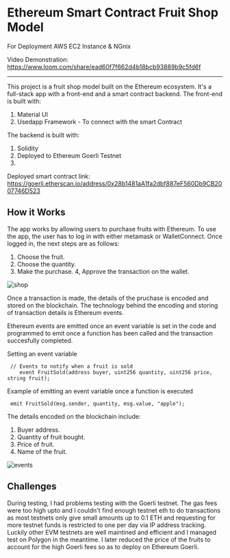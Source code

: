 # Ethereum Smart Contract Fruit Shop Model

For Deployment AWS EC2 Instance & NGnix

Video Demonstration: https://www.loom.com/share/ead60f7f662d4b18bcb93889b9c5fd6f

------
This project is a fruit shop model built on the Ethereum ecosystem. It's a full-stack app with a front-end and a smart contract backend. 
The front-end is built with:
1. Material UI
2. Usedapp Framework - To connect with the smart Contract

The backend is built with:
1. Solidity
2. Deployed to Ethereum Goerli Testnet
3. 
Deployed smart contract link: https://goerli.etherscan.io/address/0x28b1481aA1fa2dbf887eF560Db9CB2007746D523 


## How it Works
The app works by allowing users to purchase fruits with Ethereum. To use the app, the user has to log in with either metamask or WalletConnect. Once logged in, the next steps are as follows:
1. Choose the fruit.
2. Choose the quantity.
3. Make the purchase.
4, Approve the transaction on the wallet.

![shop](https://user-images.githubusercontent.com/60107787/223988531-69d819ce-800a-4976-a62d-47687efa9585.jpg)


Once a transaction is made, the details of the pruchase is encoded and stored on the blockchain. The technology behind the encoding and storing of transaction details is Ethereum events. 

Ethereum events are emitted once an event variable is set in the code and programmed to emit once a function has been called and the transaction succesfully completed.

Setting an event variable
```
 // Events to notify when a fruit is sold
    event FruitSold(address buyer, uint256 quantity, uint256 price, string fruit);
```

Example of emitting an event variable once a function is executed
```
 emit FruitSold(msg.sender, quantity, msg.value, "apple");
```

The details encoded on the blockchain include:
1. Buyer address.
2. Quantity of fruit bought.
3. Price of fruit.
4. Name of the fruit.

![events](https://user-images.githubusercontent.com/60107787/223988116-d3ba9c39-e779-4099-b028-637ad63178c8.jpg)

## Challenges
During testing, I had problems testing with the Goerli testnet. The gas fees were too high upto and I couldn't find enough testnet eth to do transactions as most testnets only give small amounts up to 0.1 ETH and requesting for more testnet funds is restricted to one per day via IP address tracking. Luckily other EVM testnets are well maintined and efficient and I managed test on Polygon in the meantime. I later reduced the price of the fruits to account for the high Goerli fees so as to deploy on Ethereum Goerli.
